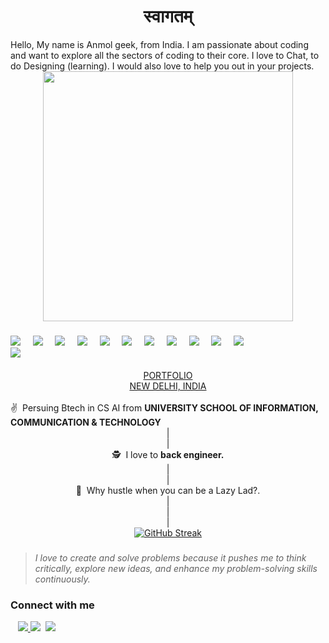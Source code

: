 <h1 align="center">स्वागतम्</h1>


<div> 
Hello, My name is Anmol geek, from India. I am passionate about coding and want to explore all the sectors of coding to their core.
I love to Chat, to do Designing (learning). I would also love to help you out in your projects.
</div>
<div align="center"> 
<img src="https://raw.githubusercontent.com/aka-shinu/aka-shinu/master/src/man.gif" width="400" >
</div>


###
###
###

<div style='width: 400px'>
 <img  src='https://skillicons.dev/icons?i=js'>&nbsp;&nbsp;&nbsp;&nbsp;
 <img  src='https://skillicons.dev/icons?i=python'>&nbsp;&nbsp;&nbsp;&nbsp;
 <img  src='https://skillicons.dev/icons?i=mongodb'>&nbsp;&nbsp;&nbsp;&nbsp;
 <img  src='https://skillicons.dev/icons?i=jquery'>&nbsp;&nbsp;&nbsp;&nbsp;
 <img  src='https://skillicons.dev/icons?i=heroku'>&nbsp;&nbsp;&nbsp;&nbsp;
 <img  src='https://skillicons.dev/icons?i=git'>&nbsp;&nbsp;&nbsp;&nbsp;
 <img  src='https://skillicons.dev/icons?i=selenium'>&nbsp;&nbsp;&nbsp;&nbsp;
 <img  src='https://skillicons.dev/icons?i=ps'>&nbsp;&nbsp;&nbsp;&nbsp;
 <img  src='https://skillicons.dev/icons?i=ae'>&nbsp;&nbsp;&nbsp;&nbsp;
 <img  src='https://skillicons.dev/icons?i=azure'>&nbsp;&nbsp;&nbsp;&nbsp;
 <img  src='https://skillicons.dev/icons?i=docker'>&nbsp;&nbsp;&nbsp;&nbsp;
 <img  src='https://skillicons.dev/icons?i=css'>&nbsp;&nbsp;&nbsp;&nbsp;
</div>&nbsp;&nbsp;

<div align='center'>
<span><a href='https://aka-shinu.tech'>PORTFOLIO</a></span>
</div>
<div align='center'>
<span><a href='https://en.wikipedia.org/wiki/New_Delhi'>NEW DELHI, INDIA</a></span>
</div>&nbsp;
<div>&#9996;&nbsp; Persuing Btech in CS AI from <b>UNIVERSITY SCHOOL OF INFORMATION, COMMUNICATION & TECHNOLOGY</b>
</div>
<div align="center">|</div>
<div align="center">|</div>
<div align="center">&#128373;&nbsp; I love to <b>back engineer.</b>
</div>
<div align="center">|</div>
<div align="center">|</div>
<div align="center">&#128186;&nbsp; Why hustle when you can be a Lazy Lad?.</b>
</div>
<div align="center">|</div>
<div align="center">|</div>
<div align="center">|</div>
<div align="center">
<a href="https://git.io/streak-stats"><img src="https://github-readme-stat-me-f832c0eb9898.herokuapp.com?user=aka-shinu" alt="GitHub Streak" /></a>
</div>

###

>*I love to create and solve problems because it pushes me to think critically, explore new ideas, and enhance my problem-solving skills continuously.*
### Connect with me

&nbsp;&nbsp;&nbsp;<a href="https://aka-shinu.tech"><img src="https://img.shields.io/badge/akashinu.tech-0A0A0A?style=for-the-badge&logo=dev.to&logoColor=white"> </a>
<a href="https://instagram.com/a__4__anmol_"><img src="https://img.shields.io/badge/A4ANMOL-%23E4405F.svg?style=for-the-badge&logo=Instagram&logoColor=white"></a>&nbsp;
<a href="https://t.me/letharch"><img src="https://img.shields.io/badge/LETHARCH-2CA5E0.svg?style=for-the-badge&logo=Telegram&logoColor=white"></a>
</div>

